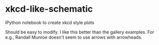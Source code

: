 # xkcd-like-schematic
IPython notebook to create xkcd style plots

Should be easy to modify. I like this better than the gallery examples. 
For e.g., Randall Munroe doesn't seem to use arrows with arrowheads.
